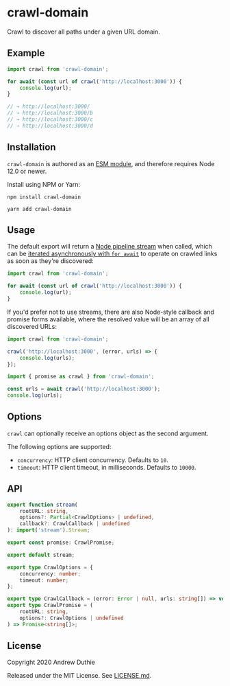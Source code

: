 # crawl-domain

Crawl to discover all paths under a given URL domain.

## Example

```js
import crawl from 'crawl-domain';

for await (const url of crawl('http://localhost:3000')) {
	console.log(url);
}

// → http://localhost:3000/
// → http://localhost:3000/b
// → http://localhost:3000/c
// → http://localhost:3000/d
```

## Installation

`crawl-domain` is authored as an [ESM module](https://nodejs.org/api/esm.html), and therefore requires Node 12.0 or newer.

Install using NPM or Yarn:

```
npm install crawl-domain
```

```
yarn add crawl-domain
```

## Usage

The default export will return a [Node pipeline stream](https://nodejs.org/api/stream.html#stream_stream) when called, which can be [iterated asynchronously with `for await`](https://2ality.com/2019/11/nodejs-streams-async-iteration.html) to operate on crawled links as soon as they're discovered:

```js
import crawl from 'crawl-domain';

for await (const url of crawl('http://localhost:3000')) {
	console.log(url);
}
```

If you'd prefer not to use streams, there are also Node-style callback and promise forms available, where the resolved value will be an array of all discovered URLs:

```js
import crawl from 'crawl-domain';

crawl('http://localhost:3000', (error, urls) => {
	console.log(urls);
});
```

```js
import { promise as crawl } from 'crawl-domain';

const urls = await crawl('http://localhost:3000');
console.log(urls);
```

## Options

`crawl` can optionally receive an options object as the second argument.

The following options are supported:

- `concurrency`: HTTP client concurrency. Defaults to `10`.
- `timeout`: HTTP client timeout, in milliseconds. Defaults to `10000`.

## API

```ts
export function stream(
	rootURL: string,
	options?: Partial<CrawlOptions> | undefined,
	callback?: CrawlCallback | undefined
): import('stream').Stream;

export const promise: CrawlPromise;

export default stream;

export type CrawlOptions = {
	concurrency: number;
	timeout: number;
};

export type CrawlCallback = (error: Error | null, urls: string[]) => void;
export type CrawlPromise = (
	rootURL: string,
	options?: CrawlOptions | undefined
) => Promise<string[]>;
```

## License

Copyright 2020 Andrew Duthie

Released under the MIT License. See [LICENSE.md](./LICENSE.md).
